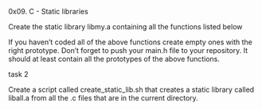 0x09. C - Static libraries

Create the static library libmy.a containing all the functions listed below

If you haven’t coded all of the above functions create empty ones with the right prototype.
Don’t forget to push your main.h file to your repository. It should at least contain all the prototypes of the above functions.

task 2

Create a script called create_static_lib.sh that creates a static library called liball.a from all the .c files that are in the current directory.
